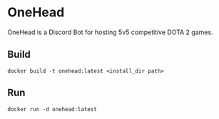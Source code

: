 # **OneHead**

OneHead is a Discord Bot for hosting 5v5 competitive DOTA 2 games.
 
## Build

`docker build -t onehead:latest <install_dir path>`

## Run

`docker run -d onehead:latest`